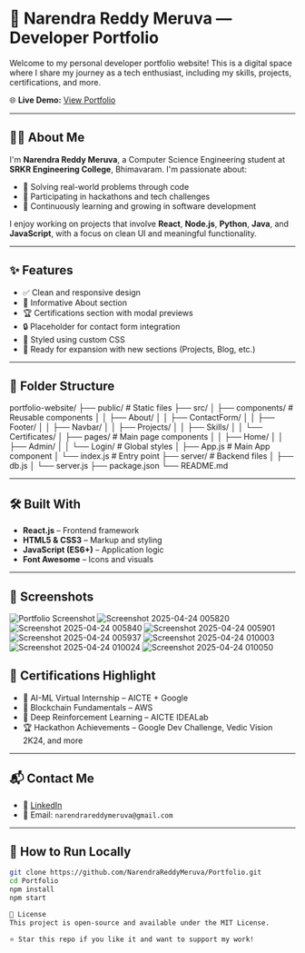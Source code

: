 # 💼 Narendra Reddy Meruva — Developer Portfolio

Welcome to my personal developer portfolio website! This is a digital space where I share my journey as a tech enthusiast, including my skills, projects, certifications, and more.

🌐 **Live Demo:** [View Portfolio](https://narendrareddymeruva.github.io/Portfolio)

---

## 🧑‍💻 About Me

I'm **Narendra Reddy Meruva**, a Computer Science Engineering student at **SRKR Engineering College**, Bhimavaram. I'm passionate about:

- 🧠 Solving real-world problems through code
- 🚀 Participating in hackathons and tech challenges
- 🌱 Continuously learning and growing in software development

I enjoy working on projects that involve **React**, **Node.js**, **Python**, **Java**, and **JavaScript**, with a focus on clean UI and meaningful functionality.

---

## ✨ Features

- ✅ Clean and responsive design
- 📖 Informative About section
- 🏆 Certifications section with modal previews
- 🔒 Placeholder for contact form integration
- 🎨 Styled using custom CSS
- 💬 Ready for expansion with new sections (Projects, Blog, etc.)

---

## 📁 Folder Structure

portfolio-website/
├── public/               # Static files
├── src/
│   ├── components/       # Reusable components
│   │   ├── About/
│   │   ├── ContactForm/
│   │   ├── Footer/
│   │   ├── Navbar/
│   │   ├── Projects/
│   │   ├── Skills/
│   │   └── Certificates/
│   ├── pages/            # Main page components
│   │   ├── Home/
│   │   ├── Admin/
│   │   └── Login/           # Global styles
│   ├── App.js            # Main App component
│   └── index.js          # Entry point
├── server/               # Backend files
│   ├── db.js
│   └── server.js
├── package.json
└── README.md


---

## 🛠️ Built With

- **React.js** – Frontend framework
- **HTML5 & CSS3** – Markup and styling
- **JavaScript (ES6+)** – Application logic
- **Font Awesome** – Icons and visuals

---

## 📸 Screenshots

![Portfolio Screenshot](public/images/portfolio-preview.jpg) 
![Screenshot 2025-04-24 005820](https://github.com/user-attachments/assets/a1a8883a-b3ef-4544-81f9-7374b9335b4e)
![Screenshot 2025-04-24 005840](https://github.com/user-attachments/assets/19b5f794-5ef3-483f-bdb8-963e862e85a8)
![Screenshot 2025-04-24 005901](https://github.com/user-attachments/assets/b1ca81a9-02ad-4b80-a76e-ecae329b7a7e)
![Screenshot 2025-04-24 005937](https://github.com/user-attachments/assets/9017e69d-2ffa-4d05-963d-a06f463f9b79)
![Screenshot 2025-04-24 010003](https://github.com/user-attachments/assets/d14c310d-41a6-407b-8a2c-ab086a6cf6eb)
![Screenshot 2025-04-24 010024](https://github.com/user-attachments/assets/eb31597d-ef7b-44fe-9cd0-586ecbb1a76a)
![Screenshot 2025-04-24 010050](https://github.com/user-attachments/assets/45c2c665-95cc-4c89-8de4-d831df32c814)


## 📜 Certifications Highlight

- 🥇 AI-ML Virtual Internship – AICTE + Google
- 🔐 Blockchain Fundamentals – AWS
- 🧠 Deep Reinforcement Learning – AICTE IDEALab
- 🏆 Hackathon Achievements – Google Dev Challenge, Vedic Vision 2K24, and more

---

## 📬 Contact Me

- 🔗 [LinkedIn](https://www.linkedin.com/in/narendrareddymeruva/)
- 📧 Email: `narendrareddymeruva@gmail.com`

---

## 📌 How to Run Locally

```bash
git clone https://github.com/NarendraReddyMeruva/Portfolio.git
cd Portfolio
npm install
npm start

📄 License
This project is open-source and available under the MIT License.

⭐️ Star this repo if you like it and want to support my work!
